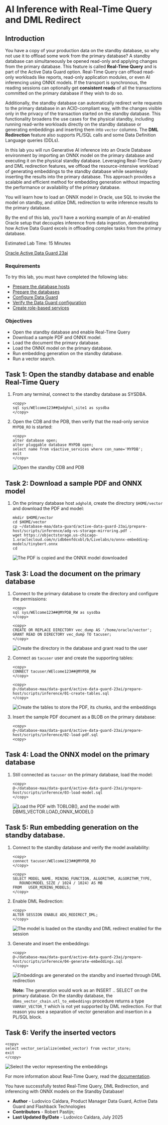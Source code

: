 # AI Inference with Real-Time Query and DML Redirect

## Introduction

You have a copy of your production data on the standby database, so why not use it to offload some work from the primary database? 
A standby database can simultaneously be opened read-only and applying changes from the primary database. This feature is called **Real-Time Query** and is part of the Active Data Guard option.
Real-Time Query can offload read-only workloads like reports, read-only application modules, or even AI inferencing using ONNX models. If the transport is synchronous, the reading sessions can optionally get **consistent reads** of all the transactions committed on the primary database if they wish to do so.

Additionally, the standby database can automatically redirect write requests to the primary database in an ACID-compliant way, with the changes visible only in the privacy of the transaction started on the standby database.
This functionality broadens the use cases for the physical standby, including running read-write workloads directly on the standby database or generating embeddings and inserting them into `vector` columns. The **DML Redirection** feature also supports PL/SQL calls and some Data Definition Language queries (DDLs).

In this lab you will run Generative AI inference into an Oracle Database environment by importing an ONNX model on the primary database and executing it on the physical standby database. Leveraging Real-Time Query and DML redirection features, we offload the resource-intensive workload of generating embeddings to the standby database while seamlessly inserting the results into the primary database. This approach provides a scalable and efficient method for embedding generation without impacting the performance or availability of the primary database.

You will learn how to load an ONNX model in Oracle, use SQL to invoke the model on standby, and utilize DML redirection to write inference results to the primary database.

By the end of this lab, you'll have a working example of an AI-enabled Oracle setup that decouples inference from data ingestion, demonstrating how Active Data Guard excels in offloading complex tasks from the primary database.


Estimated Lab Time: 15 Minutes

[Oracle Active Data Guard 23ai](videohub:1_fzrzvek5)

### Requirements
To try this lab, you must have completed the following labs:
* [Prepare the database hosts](../prepare-host/prepare-host.md)
* [Prepare the databases](../prepare-db/prepare-db.md)
* [Configure Data Guard](../configure-dg/configure-dg.md)
* [Verify the Data Guard configuration](../verify-dg/verify-dg.md)
* [Create role-based services](../create-services/create-services.md)

### Objectives

* Open the standby database and enable Real-Time Query
* Download a sample PDF and ONNX model.
* Load the document the primary database.
* Load the ONNX model on the primary database.
* Run embedding generation on the standby database.
* Run a vector search.

## Task 1: Open the standby database and enable Real-Time Query

1. From any terminal, connect to the standby database as SYSDBA.
    ```
    <copy>
    sql sys/WElcome123##@adghol_site1 as sysdba
    </copy>
    ```

2. Open the CDB and the PDB, then verify that the read-only service `MYPDB_RO` is started:
    ```
    <copy>
    alter database open;
    alter pluggable database MYPDB open;
    select name from v$active_services where con_name='MYPDB';
    exit
    </copy>
    ```

    ![Open the standby CDB and PDB](images/open-standby.png)

## Task 2: Download a sample PDF and ONNX model

1. On the primary database host `adghol0`, create the directory `$HOME/vector` and download the PDF and model:

    ```
    mkdir $HOME/vector
    cd $HOME/vector
    cp ~/database-maa/data-guard/active-data-guard-23ai/prepare-host/scripts/inference/adg-vs-storage-mirroring.pdf .
    wget https://objectstorage.us-chicago-1.oraclecloud.com/n/idb6enfdcxbl/b/Livelabs/o/onnx-embedding-models/tinybert.onnx
    cd
    ```

    ![The PDF is copied and the ONNX model downloaded](images/download-model.png)

## Task 3: Load the document on the primary database
1. Connect to the primary database to create the directory and configure the permissions:

    ```
    <copy>
    sql sys/WElcome123##@MYPDB_RW as sysdba
    </copy>
    ```

    ```
    <copy>
    CREATE OR REPLACE DIRECTORY vec_dump AS '/home/oracle/vector';
    GRANT READ ON DIRECTORY vec_dump TO tacuser;
    </copy>
    ```

    ![Create the directory in the database and grant read to the user](images/create-directory.png)

2. Connect as `tacuser` user and create the supporting tables:
    ```
    <copy>
    CONNECT tacuser/WElcome123##@MYPDB_RW
    </copy>
    ```


    ```
    <copy>
    @~/database-maa/data-guard/active-data-guard-23ai/prepare-host/scripts/inference/01-create-tables.sql
    </copy>
    ```

    ![Create the tables to store the PDF, its chunks, and the embeddings](images/create-tables.png)

3. Insert the sample PDF document as a BLOB on the primary database:
    ```
    <copy>
    @~/database-maa/data-guard/active-data-guard-23ai/prepare-host/scripts/inference/02-load-pdf.sql
    <copy>
    ```

## Task 4: Load the ONNX model on the primary database

1. Still connected as `tacuser` on the primary database, load the model:
    ```
    <copy>
    @~/database-maa/data-guard/active-data-guard-23ai/prepare-host/scripts/inference/03-load-model.sql
    </copy>
    ```

    ![Load the PDF with TOBLOB(), and the model with DBMS_VECTOR.LOAD_ONNX_MODEL()](images/load-model.png)

## Task 5: Run embedding generation on the standby database.

1. Connect to the standby database and verify the model availability:

    ```
    <copy>
    connect tacuser/WElcome123##@MYPDB_RO
    </copy>
    ```

    ```
    <copy>
    SELECT MODEL_NAME, MINING_FUNCTION, ALGORITHM, ALGORITHM_TYPE,
       ROUND(MODEL_SIZE / 1024 / 1024) AS MB
    FROM   USER_MINING_MODELS;
    </copy>
    ```

2. Enable DML Redirection:
    ```
    <copy>
    ALTER SESSION ENABLE ADG_REDIRECT_DML;
    </copy>
    ```

    ![The model is loaded on the standby and DML redirect enabled for the session](images/check-model-enable-dml-redirect.png)

3. Generate and insert the embeddings:

    ```
    <copy>
    @~/database-maa/data-guard/active-data-guard-23ai/prepare-host/scripts/inference/04-generate-embeddings.sql
    </copy>
    ```

    ![Embeddings are generated on the standby and inserted through DML redirection](images/generate-embeddings.png)

    **Note:** The generation would work as an INSERT .. SELECT on the primary database. On the standby database, the `dbms_vector_chain.utl_to_embeddings` procedure returns a type `VARRAY_VECTOR_T` which is not yet supported by DML redirection. For that reason you see a separation of vector generation and insertion in a PL/SQL block.

## Task 6: Verify the inserted vectors

   ```
   <copy>
   select vector_serialize(embed_vector) from vector_store;
   exit
   </copy>
   ```
    
   ![Select the vector representing the embeddings](images/select-vectors.png)

For more information about Real-Time Query, read the [documentation](https://docs.oracle.com/en/database/oracle/oracle-database/23/sbydb/managing-oracle-data-guard-physical-standby-databases.html#GUID-D5FB88EC-799D-40E7-80E1-19474E3167E4).

You have successfully tested Real-Time Query, DML Redirection, and inferencing with ONNX models on the Standby Database!

- **Author** - Ludovico Caldara, Product Manager Data Guard, Active Data Guard and Flashback Technologies
- **Contributors** - Robert Pastijn;
- **Last Updated By/Date** -  Ludovico Caldara, July 2025
